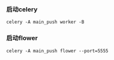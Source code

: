 ### 启动celery

`celery -A main_push worker -B`

### 启动flower

`celery -A main_push flower --port=5555`